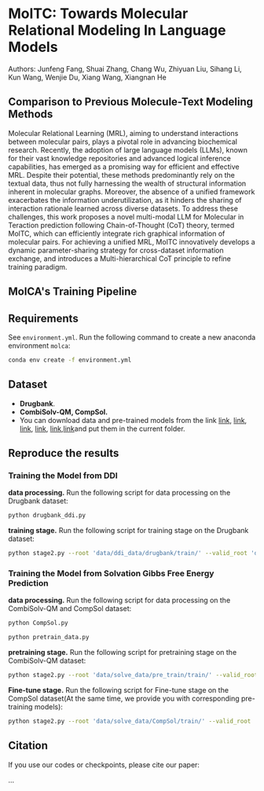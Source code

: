 # MolTC: Towards Molecular Relational Modeling In Language Models

Authors: Junfeng Fang, Shuai Zhang, Chang Wu, Zhiyuan Liu, Sihang Li, Kun Wang, Wenjie Du, Xiang Wang, Xiangnan He


## Comparison to Previous Molecule-Text Modeling Methods

Molecular Relational Learning (MRL), aiming to understand interactions between molecular pairs, plays a pivotal role in advancing biochemical research.
Recently, the adoption of large language models (LLMs), known for their vast knowledge repositories and advanced logical inference capabilities, has emerged as a promising way for efficient and effective MRL.
Despite their potential, these methods predominantly rely on the textual data, thus not fully harnessing the wealth of structural information inherent in molecular graphs.
Moreover, the absence of a unified framework exacerbates the information underutilization, as it hinders the sharing of interaction rationale learned across diverse datasets.
To address these challenges, this work proposes a novel multi-modal LLM for Molecular in Teraction prediction following Chain-of-Thought (CoT) theory, termed MolTC, which can efficiently integrate rich graphical information of molecular pairs. For achieving a unified MRL, MolTC innovatively develops a dynamic parameter-sharing strategy for cross-dataset information exchange, and introduces a Multi-hierarchical CoT principle to refine training paradigm. 

## MolCA's Training Pipeline



## Requirements

See `environment.yml`. Run the following command to create a new anaconda environment `molca`: 

```bash
conda env create -f environment.yml
```

## Dataset

* **Drugbank**.
* **CombiSolv-QM, CompSol.**
* You can download data and pre-trained models from the link  [link](directory.https://pan.baidu.com/s/1JiZOJPTTsiri9M_lJN_l9w?pwd=9ww5 ), [link](https://pan.baidu.com/s/1Ee-FK5NL_j1Twwsfdq2Cbg?pwd=go8h), [link](https://pan.baidu.com/s/1mnl_mUjs7--noZfv8lctEw?pwd=mdr7), [link](https://pan.baidu.com/s/1BrkcIr7KmrU4eBqGFB6ajg?pwd=8eeo), [link](https://pan.baidu.com/s/1vXXeIH0B-ofxmRD_3hf1ew?pwd=vi73),[link](https://pan.baidu.com/s/1kX5bn08TSFG4mOonRJmfyw?pwd=nffp)and put them in the current folder. 


## Reproduce the results

### Training the Model from DDI

**data processing.** Run the following script for data processing on the Drugbank dataset:

```bash
python drugbank_ddi.py
```

**training stage.** Run the following script for training stage on the Drugbank dataset:

```bash
python stage2.py --root 'data/ddi_data/drugbank/train/' --valid_root 'data/ddi_data/drugbank/valid/' --devices '0,1,2,3' --filename "ft_pubchem324k_new" --stage2_path "all_checkpoints/ft_pubchem324k_1/last.ckpt" --opt_model 'facebook/galactica-1.3b' --max_epochs 100 --mode ft --prompt '[START_I_SMILES]{}[END_I_SMILES]. ' --tune_gnn --llm_tune lora --inference_batch_size 4 --save_every_n_epochs 10  --batch_size 32 --DDI True --caption_eval_epoch 100
```


### Training the Model from Solvation Gibbs Free Energy Prediction

**data processing.** Run the following script for data processing on the CombiSolv-QM and CompSol dataset:

```bash
python CompSol.py
```

```bash
python pretrain_data.py
```

**pretraining stage.** Run the following script for pretraining stage on the CombiSolv-QM dataset:

```bash
python stage2.py --root 'data/solve_data/pre_train/train/' --valid_root 'data/solve_data/pre_train/valid/' --devices '0,1,2,3' --filename "ft_pubchem324k_solve_value_new_new" --stage2_path "all_checkpoints/ft_pubchem324k_1/last.ckpt" --opt_model 'facebook/galactica-1.3b' --max_epochs 200 --mode ft --prompt '[START_I_SMILES]{}[END_I_SMILES]. ' --tune_gnn --llm_tune lora --inference_batch_size 4 --save_every_n_epochs 10  --batch_size 36 --solve True --caption_eval_epoch 200
```
**Fine-tune stage.** Run the following script for Fine-tune stage on the CompSol dataset(At the same time, we provide you with corresponding pre-training models):

```bash
python stage2.py --root 'data/solve_data/CompSol/train/' --valid_root 'data/solve_data/CompSol/valid/' --devices '1,6' --filename "ft_pubchem324k_solve_value_Abraham_new" --stage2_path "all_checkpoints/ft_pubchem324k_solve_value_pre_pre_new/epoch=99.ckpt" --opt_model 'facebook/galactica-1.3b' --max_epochs 1000 --mode ft --prompt '[START_I_SMILES]{}[END_I_SMILES]. ' --tune_gnn --llm_tune lora --inference_batch_size 4 --save_every_n_epochs 10  --batch_size 2 --solve True --caption_eval_epoch 1 --init_checkpoint "all_checkpoints/ft_pubchem324k_solve_value_pre_pre_new/epoch=99.ckpt" --peft_dir "logger.save_dir_200/lora_epoch_99"
```

## Citation

If you use our codes or checkpoints, please cite our paper:

...
